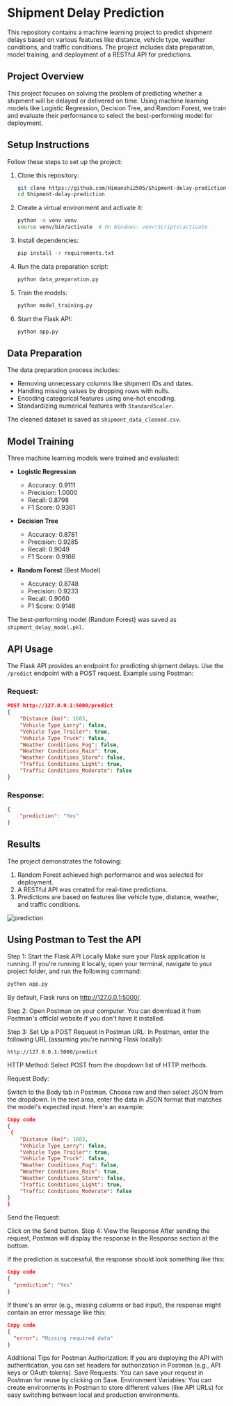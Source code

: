 # Shipment Delay Prediction

This repository contains a machine learning project to predict shipment delays based on various features like distance, vehicle type, weather conditions, and traffic conditions. The project includes data preparation, model training, and deployment of a RESTful API for predictions.


## Project Overview

This project focuses on solving the problem of predicting whether a shipment will be delayed or delivered on time. Using machine learning models like Logistic Regression, Decision Tree, and Random Forest, we train and evaluate their performance to select the best-performing model for deployment.



## Setup Instructions

Follow these steps to set up the project:

1. Clone this repository:
   ```bash
   git clone https://github.com/Himanshi2505/Shipment-delay-prediction.git
   cd Shipment-delay-prediction
   ```

2. Create a virtual environment and activate it:
   ```bash
   python -m venv venv
   source venv/bin/activate  # On Windows: venv\Scripts\activate
   ```

3. Install dependencies:
   ```bash
   pip install -r requirements.txt
   ```

4. Run the data preparation script:
   ```bash
   python data_preparation.py
   ```

5. Train the models:
   ```bash
   python model_training.py
   ```

6. Start the Flask API:
   ```bash
   python app.py
   ```

## Data Preparation

The data preparation process includes:
- Removing unnecessary columns like shipment IDs and dates.
- Handling missing values by dropping rows with nulls.
- Encoding categorical features using one-hot encoding.
- Standardizing numerical features with `StandardScaler`.

The cleaned dataset is saved as `shipment_data_cleaned.csv`.

## Model Training

Three machine learning models were trained and evaluated:
- **Logistic Regression**
  - Accuracy: 0.9111
  - Precision: 1.0000
  - Recall: 0.8798
  - F1 Score: 0.9361

- **Decision Tree**
  - Accuracy: 0.8781
  - Precision: 0.9285
  - Recall: 0.9049
  - F1 Score: 0.9166

- **Random Forest** (Best Model)
  - Accuracy: 0.8748
  - Precision: 0.9233
  - Recall: 0.9060
  - F1 Score: 0.9146

The best-performing model (Random Forest) was saved as `shipment_delay_model.pkl`.

## API Usage

The Flask API provides an endpoint for predicting shipment delays. Use the `/predict` endpoint with a POST request. Example using Postman:

### Request:
```json
POST http://127.0.0.1:5000/predict
{
    "Distance (km)": 1603,
    "Vehicle Type_Lorry": false,
    "Vehicle Type_Trailer": true,
    "Vehicle Type_Truck": false,
    "Weather Conditions_Fog": false,
    "Weather Conditions_Rain": true,
    "Weather Conditions_Storm": false,
    "Traffic Conditions_Light": true,
    "Traffic Conditions_Moderate": false
}
```

### Response:
```json
{
    "prediction": "Yes"
}
```

## Results

The project demonstrates the following:
1. Random Forest achieved high performance and was selected for deployment.
2. A RESTful API was created for real-time predictions.
3. Predictions are based on features like vehicle type, distance, weather, and traffic conditions.

![prediction](https://github.com/user-attachments/assets/b22a9006-88c6-4da3-b520-0f6cd832f904)

## Using Postman to Test the API

Step 1: Start the Flask API Locally
Make sure your Flask application is running. If you're running it locally, open your terminal, navigate to your project folder, and run the following command:

```bash
python app.py
```
By default, Flask runs on http://127.0.0.1:5000/.

Step 2:
Open Postman on your computer. You can download it from Postman's official website if you don't have it installed.

Step 3:
Set Up a POST Request in Postman
URL: In Postman, enter the following URL (assuming you're running Flask locally):
```
http://127.0.0.1:5000/predict

```
HTTP Method: Select POST from the dropdown list of HTTP methods.

Request Body:

Switch to the Body tab in Postman.
Choose raw and then select JSON from the dropdown.
In the text area, enter the data in JSON format that matches the model's expected input. Here's an example:
```json
Copy code
{
 {
    "Distance (km)": 1603,
    "Vehicle Type_Lorry": false,
    "Vehicle Type_Trailer": true,
    "Vehicle Type_Truck": false,
    "Weather Conditions_Fog": false,
    "Weather Conditions_Rain": true,
    "Weather Conditions_Storm": false,
    "Traffic Conditions_Light": true,
    "Traffic Conditions_Moderate": false
}
}
```
Send the Request:

Click on the Send button.
Step 4: View the Response
After sending the request, Postman will display the response in the Response section at the bottom.

If the prediction is successful, the response should look something like this:

```json
Copy code
{
  "prediction": "Yes"
}
```
If there's an error (e.g., missing columns or bad input), the response might contain an error message like this:

```json
Copy code
{
  "error": "Missing required data"
}
```
Additional Tips for Postman
Authorization: If you are deploying the API with authentication, you can set headers for authorization in Postman (e.g., API keys or OAuth tokens).
Save Requests: You can save your request in Postman for reuse by clicking on Save.
Environment Variables: You can create environments in Postman to store different values (like API URLs) for easy switching between local and production environments.


